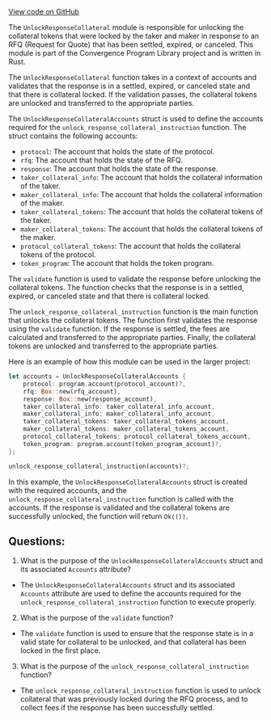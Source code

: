 [View code on GitHub](https://github.com/convergence-rfq/convergence-program-library/rfq/program/src/instructions/rfq/unlock_response_collateral.rs)

The `UnlockResponseCollateral` module is responsible for unlocking the collateral tokens that were locked by the taker and maker in response to an RFQ (Request for Quote) that has been settled, expired, or canceled. This module is part of the Convergence Program Library project and is written in Rust.

The `UnlockResponseCollateral` function takes in a context of accounts and validates that the response is in a settled, expired, or canceled state and that there is collateral locked. If the validation passes, the collateral tokens are unlocked and transferred to the appropriate parties.

The `UnlockResponseCollateralAccounts` struct is used to define the accounts required for the `unlock_response_collateral_instruction` function. The struct contains the following accounts:

- `protocol`: The account that holds the state of the protocol.
- `rfq`: The account that holds the state of the RFQ.
- `response`: The account that holds the state of the response.
- `taker_collateral_info`: The account that holds the collateral information of the taker.
- `maker_collateral_info`: The account that holds the collateral information of the maker.
- `taker_collateral_tokens`: The account that holds the collateral tokens of the taker.
- `maker_collateral_tokens`: The account that holds the collateral tokens of the maker.
- `protocol_collateral_tokens`: The account that holds the collateral tokens of the protocol.
- `token_program`: The account that holds the token program.

The `validate` function is used to validate the response before unlocking the collateral tokens. The function checks that the response is in a settled, expired, or canceled state and that there is collateral locked.

The `unlock_response_collateral_instruction` function is the main function that unlocks the collateral tokens. The function first validates the response using the `validate` function. If the response is settled, the fees are calculated and transferred to the appropriate parties. Finally, the collateral tokens are unlocked and transferred to the appropriate parties.

Here is an example of how this module can be used in the larger project:

```rust
let accounts = UnlockResponseCollateralAccounts {
    protocol: program.account(protocol_account)?,
    rfq: Box::new(rfq_account),
    response: Box::new(response_account),
    taker_collateral_info: taker_collateral_info_account,
    maker_collateral_info: maker_collateral_info_account,
    taker_collateral_tokens: taker_collateral_tokens_account,
    maker_collateral_tokens: maker_collateral_tokens_account,
    protocol_collateral_tokens: protocol_collateral_tokens_account,
    token_program: program.account(token_program_account)?,
};

unlock_response_collateral_instruction(accounts)?;
```

In this example, the `UnlockResponseCollateralAccounts` struct is created with the required accounts, and the `unlock_response_collateral_instruction` function is called with the accounts. If the response is validated and the collateral tokens are successfully unlocked, the function will return `Ok(())`.
## Questions: 
 1. What is the purpose of the `UnlockResponseCollateralAccounts` struct and its associated `Accounts` attribute?
- The `UnlockResponseCollateralAccounts` struct and its associated `Accounts` attribute are used to define the accounts required for the `unlock_response_collateral_instruction` function to execute properly.

2. What is the purpose of the `validate` function?
- The `validate` function is used to ensure that the response state is in a valid state for collateral to be unlocked, and that collateral has been locked in the first place.

3. What is the purpose of the `unlock_response_collateral_instruction` function?
- The `unlock_response_collateral_instruction` function is used to unlock collateral that was previously locked during the RFQ process, and to collect fees if the response has been successfully settled.